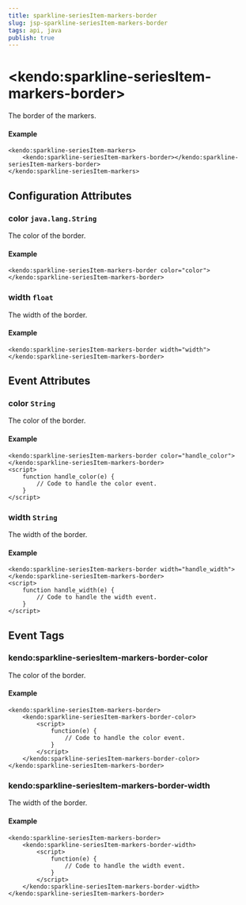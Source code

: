 ```yaml
---
title: sparkline-seriesItem-markers-border
slug: jsp-sparkline-seriesItem-markers-border
tags: api, java
publish: true
---
```


# \<kendo:sparkline-seriesItem-markers-border\>

The border of the markers.

#### Example
    <kendo:sparkline-seriesItem-markers>
        <kendo:sparkline-seriesItem-markers-border></kendo:sparkline-seriesItem-markers-border>
    </kendo:sparkline-seriesItem-markers>

## Configuration Attributes

### color `java.lang.String`

The color of the border.

#### Example
    <kendo:sparkline-seriesItem-markers-border color="color">
    </kendo:sparkline-seriesItem-markers-border>

### width `float`

The width of the border.

#### Example
    <kendo:sparkline-seriesItem-markers-border width="width">
    </kendo:sparkline-seriesItem-markers-border>


## Event Attributes

### color `String`

The color of the border.


#### Example
    <kendo:sparkline-seriesItem-markers-border color="handle_color">
    </kendo:sparkline-seriesItem-markers-border>
    <script>
        function handle_color(e) {
            // Code to handle the color event.
        }
    </script>

### width `String`

The width of the border.


#### Example
    <kendo:sparkline-seriesItem-markers-border width="handle_width">
    </kendo:sparkline-seriesItem-markers-border>
    <script>
        function handle_width(e) {
            // Code to handle the width event.
        }
    </script>

## Event Tags

### kendo:sparkline-seriesItem-markers-border-color

The color of the border.


#### Example
    <kendo:sparkline-seriesItem-markers-border>
        <kendo:sparkline-seriesItem-markers-border-color>
            <script>
                function(e) {
                    // Code to handle the color event.
                }
            </script>
        </kendo:sparkline-seriesItem-markers-border-color>
    </kendo:sparkline-seriesItem-markers-border>

### kendo:sparkline-seriesItem-markers-border-width

The width of the border.


#### Example
    <kendo:sparkline-seriesItem-markers-border>
        <kendo:sparkline-seriesItem-markers-border-width>
            <script>
                function(e) {
                    // Code to handle the width event.
                }
            </script>
        </kendo:sparkline-seriesItem-markers-border-width>
    </kendo:sparkline-seriesItem-markers-border>

 
